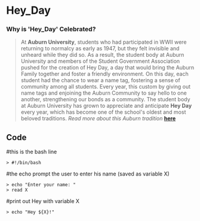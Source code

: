 # Hey_Day
### Why is 'Hey_Day' Celebrated?
> At **Auburn University**, students who had participated in WWII were returning to normalcy as early as 1947, but they felt invisible and unheard while they did so. As a result, the student body at Auburn University and members of the Student Government Association pushed for the creation of Hey Day, a day that would bring the Auburn Family together and foster a friendly environment. On this day, each student had the chance to wear a name tag, fostering a sense of community among all students. Every year, this custom by giving out name tags and enjoining the Auburn Community to say hello to one another, strengthening our bonds as a community. The student body at Auburn University has grown to appreciate and anticipate **Hey Day** every year, which has become one of the school's oldest and most beloved traditions.
> _Read more about this Auburn tradition_ [**here**](http://sga.auburn.edu/hey-day/)

## Code

#this is the bash line
 
    > #!/bin/bash

#the echo prompt the user to enter his name (saved as variable X)

    > echo "Enter your name: "
    > read X

#print out Hey with variable X

    > echo "Hey ${X}!"
